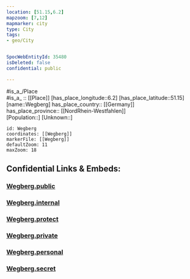 ```yaml
---
location: [51.15,6.2] 
mapzoom: [7,12] 
mapmarker: city 
type: City
tags:
- geo/City


SpocWebEntityId: 35480
isDeleted: false
confidential: public

---
```

#is_a_/Place  
#is_a_ :: [[Place]] 
[has_place_longitude::6.2] 
[has_place_latitude::51.15] 
[name::Wegberg] 
has_place_country:: [[Germany]]  
has_place_province:: [[NordRhein-Westfahlen]]  
[Population::] 
[Unknown::] 


```leaflet
id: Wegberg
coordinates: [[Wegberg]] 
markerFile: [[Wegberg]] 
defaultZoom: 11 
maxZoom: 18
```


## Confidential Links & Embeds: 

### [Wegberg.public](/_public/\Earth\Continent\Europe\Europe~Central\Germany\Germany~West\Nordrhein-Westfalen\counties~NW\Heinsberg\cities~HeinsbergWegberg.public.md) 

### [Wegberg.internal](/_internal/\Earth\Continent\Europe\Europe~Central\Germany\Germany~West\Nordrhein-Westfalen\counties~NW\Heinsberg\cities~HeinsbergWegberg.internal.md) 

### [Wegberg.protect](/_protect/\Earth\Continent\Europe\Europe~Central\Germany\Germany~West\Nordrhein-Westfalen\counties~NW\Heinsberg\cities~HeinsbergWegberg.protect.md) 

### [Wegberg.private](/_private/\Earth\Continent\Europe\Europe~Central\Germany\Germany~West\Nordrhein-Westfalen\counties~NW\Heinsberg\cities~HeinsbergWegberg.private.md) 

### [Wegberg.personal](/_personal/\Earth\Continent\Europe\Europe~Central\Germany\Germany~West\Nordrhein-Westfalen\counties~NW\Heinsberg\cities~HeinsbergWegberg.personal.md) 

### [Wegberg.secret](/_secret/\Earth\Continent\Europe\Europe~Central\Germany\Germany~West\Nordrhein-Westfalen\counties~NW\Heinsberg\cities~HeinsbergWegberg.secret.md)

